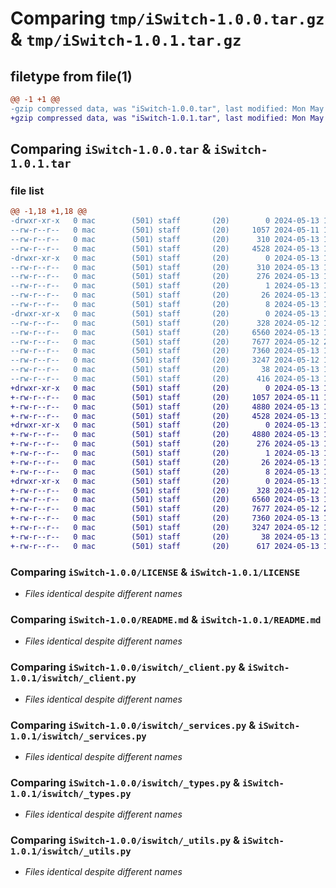 # Comparing `tmp/iSwitch-1.0.0.tar.gz` & `tmp/iSwitch-1.0.1.tar.gz`

## filetype from file(1)

```diff
@@ -1 +1 @@
-gzip compressed data, was "iSwitch-1.0.0.tar", last modified: Mon May 13 18:33:28 2024, max compression
+gzip compressed data, was "iSwitch-1.0.1.tar", last modified: Mon May 13 18:39:53 2024, max compression
```

## Comparing `iSwitch-1.0.0.tar` & `iSwitch-1.0.1.tar`

### file list

```diff
@@ -1,18 +1,18 @@
-drwxr-xr-x   0 mac        (501) staff       (20)        0 2024-05-13 18:33:28.966774 iSwitch-1.0.0/
--rw-r--r--   0 mac        (501) staff       (20)     1057 2024-05-11 18:46:44.000000 iSwitch-1.0.0/LICENSE
--rw-r--r--   0 mac        (501) staff       (20)      310 2024-05-13 18:33:28.965952 iSwitch-1.0.0/PKG-INFO
--rw-r--r--   0 mac        (501) staff       (20)     4528 2024-05-13 17:13:43.000000 iSwitch-1.0.0/README.md
-drwxr-xr-x   0 mac        (501) staff       (20)        0 2024-05-13 18:33:28.965138 iSwitch-1.0.0/iSwitch.egg-info/
--rw-r--r--   0 mac        (501) staff       (20)      310 2024-05-13 18:33:28.000000 iSwitch-1.0.0/iSwitch.egg-info/PKG-INFO
--rw-r--r--   0 mac        (501) staff       (20)      276 2024-05-13 18:33:28.000000 iSwitch-1.0.0/iSwitch.egg-info/SOURCES.txt
--rw-r--r--   0 mac        (501) staff       (20)        1 2024-05-13 18:33:28.000000 iSwitch-1.0.0/iSwitch.egg-info/dependency_links.txt
--rw-r--r--   0 mac        (501) staff       (20)       26 2024-05-13 18:33:28.000000 iSwitch-1.0.0/iSwitch.egg-info/requires.txt
--rw-r--r--   0 mac        (501) staff       (20)        8 2024-05-13 18:33:28.000000 iSwitch-1.0.0/iSwitch.egg-info/top_level.txt
-drwxr-xr-x   0 mac        (501) staff       (20)        0 2024-05-13 18:33:28.964453 iSwitch-1.0.0/iswitch/
--rw-r--r--   0 mac        (501) staff       (20)      328 2024-05-12 10:01:33.000000 iSwitch-1.0.0/iswitch/__init__.py
--rw-r--r--   0 mac        (501) staff       (20)     6560 2024-05-13 16:12:36.000000 iSwitch-1.0.0/iswitch/_client.py
--rw-r--r--   0 mac        (501) staff       (20)     7677 2024-05-12 22:15:34.000000 iSwitch-1.0.0/iswitch/_services.py
--rw-r--r--   0 mac        (501) staff       (20)     7360 2024-05-13 16:09:25.000000 iSwitch-1.0.0/iswitch/_types.py
--rw-r--r--   0 mac        (501) staff       (20)     3247 2024-05-12 10:42:22.000000 iSwitch-1.0.0/iswitch/_utils.py
--rw-r--r--   0 mac        (501) staff       (20)       38 2024-05-13 18:33:28.966943 iSwitch-1.0.0/setup.cfg
--rw-r--r--   0 mac        (501) staff       (20)      416 2024-05-13 18:32:54.000000 iSwitch-1.0.0/setup.py
+drwxr-xr-x   0 mac        (501) staff       (20)        0 2024-05-13 18:39:53.434595 iSwitch-1.0.1/
+-rw-r--r--   0 mac        (501) staff       (20)     1057 2024-05-11 18:46:44.000000 iSwitch-1.0.1/LICENSE
+-rw-r--r--   0 mac        (501) staff       (20)     4880 2024-05-13 18:39:53.434070 iSwitch-1.0.1/PKG-INFO
+-rw-r--r--   0 mac        (501) staff       (20)     4528 2024-05-13 17:13:43.000000 iSwitch-1.0.1/README.md
+drwxr-xr-x   0 mac        (501) staff       (20)        0 2024-05-13 18:39:53.433508 iSwitch-1.0.1/iSwitch.egg-info/
+-rw-r--r--   0 mac        (501) staff       (20)     4880 2024-05-13 18:39:53.000000 iSwitch-1.0.1/iSwitch.egg-info/PKG-INFO
+-rw-r--r--   0 mac        (501) staff       (20)      276 2024-05-13 18:39:53.000000 iSwitch-1.0.1/iSwitch.egg-info/SOURCES.txt
+-rw-r--r--   0 mac        (501) staff       (20)        1 2024-05-13 18:39:53.000000 iSwitch-1.0.1/iSwitch.egg-info/dependency_links.txt
+-rw-r--r--   0 mac        (501) staff       (20)       26 2024-05-13 18:39:53.000000 iSwitch-1.0.1/iSwitch.egg-info/requires.txt
+-rw-r--r--   0 mac        (501) staff       (20)        8 2024-05-13 18:39:53.000000 iSwitch-1.0.1/iSwitch.egg-info/top_level.txt
+drwxr-xr-x   0 mac        (501) staff       (20)        0 2024-05-13 18:39:53.432675 iSwitch-1.0.1/iswitch/
+-rw-r--r--   0 mac        (501) staff       (20)      328 2024-05-12 10:01:33.000000 iSwitch-1.0.1/iswitch/__init__.py
+-rw-r--r--   0 mac        (501) staff       (20)     6560 2024-05-13 16:12:36.000000 iSwitch-1.0.1/iswitch/_client.py
+-rw-r--r--   0 mac        (501) staff       (20)     7677 2024-05-12 22:15:34.000000 iSwitch-1.0.1/iswitch/_services.py
+-rw-r--r--   0 mac        (501) staff       (20)     7360 2024-05-13 16:09:25.000000 iSwitch-1.0.1/iswitch/_types.py
+-rw-r--r--   0 mac        (501) staff       (20)     3247 2024-05-12 10:42:22.000000 iSwitch-1.0.1/iswitch/_utils.py
+-rw-r--r--   0 mac        (501) staff       (20)       38 2024-05-13 18:39:53.434706 iSwitch-1.0.1/setup.cfg
+-rw-r--r--   0 mac        (501) staff       (20)      617 2024-05-13 18:39:45.000000 iSwitch-1.0.1/setup.py
```

### Comparing `iSwitch-1.0.0/LICENSE` & `iSwitch-1.0.1/LICENSE`

 * *Files identical despite different names*

### Comparing `iSwitch-1.0.0/README.md` & `iSwitch-1.0.1/README.md`

 * *Files identical despite different names*

### Comparing `iSwitch-1.0.0/iswitch/_client.py` & `iSwitch-1.0.1/iswitch/_client.py`

 * *Files identical despite different names*

### Comparing `iSwitch-1.0.0/iswitch/_services.py` & `iSwitch-1.0.1/iswitch/_services.py`

 * *Files identical despite different names*

### Comparing `iSwitch-1.0.0/iswitch/_types.py` & `iSwitch-1.0.1/iswitch/_types.py`

 * *Files identical despite different names*

### Comparing `iSwitch-1.0.0/iswitch/_utils.py` & `iSwitch-1.0.1/iswitch/_utils.py`

 * *Files identical despite different names*

